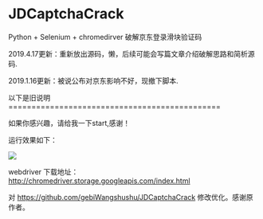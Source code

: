 # JDCaptchaCrack
Python + Selenium + chromedirver 破解京东登录滑块验证码

2019.4.17更新：重新放出源码，懒，后续可能会写篇文章介绍破解思路和简析源码.


2019.1.16更新：被说公布对京东影响不好，现撤下脚本.

以下是旧说明==============================================

如果你感兴趣，请给我一下start,感谢！


运行效果如下：

![](images/run.gif)


webdriver 下载地址：http://chromedriver.storage.googleapis.com/index.html

对 https://github.com/gebiWangshushu/JDCaptchaCrack 修改优化。感谢原作者。